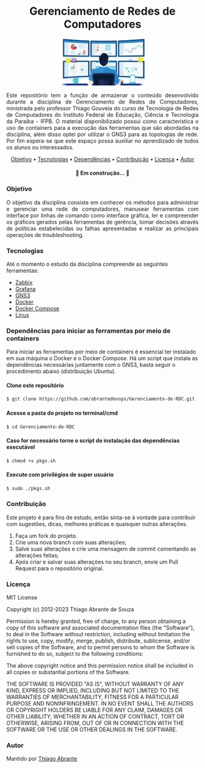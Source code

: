 <h1 align="center">Gerenciamento de Redes de Computadores</h1>

<p align="center"><img src="./bki/grc.png" alt="Scope" style="max-width:70%"></p>

<p align="justify">Este repositório tem a função de armazenar o conteúdo desenvolvido durante a disciplina de Gerenciamento de Redes de Computadores, ministrada pelo professor Thiago Gouveia do curso de Tecnologia de Redes de Computadores do Instituto Federal de Educação, Ciência e Tecnologia da Paraíba - IFPB. O material disponibilizado possui como característica o uso de containers para a execução das ferramentas que são abordadas na disciplina, além disso optei por utilizar o GNS3 para as topologias de rede. Por fim espera-se que este espaço possa auxiliar no aprendizado de todos os alunos ou interessados.</p>

<p align="center">
  <a href="#objetivo">Objetivo</a> •
  <a href="#tecnologias">Tecnologias</a> •
    <a href="#dependências">Dependências</a> •
  <a href="#contribuição">Contribuição</a> •
  <a href="#licença">Licença</a> •
  <a href="#autor">Autor</a>
</p>

<h4 align="center"> 
    🚧  Em construção...  🚧
</h4>

### Objetivo
<p align="justify">O objetivo da disciplina consiste em conhecer os métodos para administrar e gerenciar uma rede de computadores, manusear ferramentas com interface por linhas de comando como interface 
gráfica, ler e compreender os gráficos gerados pelas ferramentas de gerência, tomar decisões através de políticas estabelecidas ou falhas apresentadas e realizar as principais 
operações de troubleshooting.</p>

### Tecnologias
Até o momento o estudo da disciplina compreende as seguintes ferramentas:

- [Zabbix](https://www.zabbix.com/)
- [Grafana](https://grafana.com/)
- [GNS3](https://www.gns3.com/)
- [Docker](https://www.docker.com/)
- [Docker Compose](https://docs.docker.com/compose/)
- [Linux](https://www.linux.org/)

### Dependências para iniciar as ferramentas por meio de containers
Para iniciar as ferramentas por meio de containers é essencial ter instalado em sua máquina o Docker e o Docker Compose. Há um script que instala as dependências necessárias juntamente com o GNS3, basta seguir o procedimento abaixo (distribuição Ubuntu).

#### Clone este repositório
```bash 
$ git clone https://github.com/abrantedevops/Gerenciamento-de-RDC.git
```

#### Acesse a pasta do projeto no terminal/cmd
```bash
$ cd Gerenciamento-de-RDC
```

#### Caso for necessário torne o script de instalação das dependências executável
```bash
$ chmod +x pkgs.sh
```

#### Execute com privilégios de super usuário
```bash
$ sudo ./pkgs.sh
```

### Contribuição
Este projeto é para fins de estudo, então sinta-se à vontade para contribuir com sugestões, dicas, melhores práticas e quaisquer outras alterações.

1. Faça um fork do projeto.
2. Crie uma nova branch com suas alterações;
3. Salve suas alterações e crie uma mensagem de commit comentando as alterações feitas;
4. Após criar e salvar suas alterações no seu branch, envie um Pull Request para o repositório original.

### Licença
MIT License

Copyright (c) 2012-2023 Thiago Abrante de Souza

Permission is hereby granted, free of charge, to any person obtaining
a copy of this software and associated documentation files (the
"Software"), to deal in the Software without restriction, including
without limitation the rights to use, copy, modify, merge, publish,
distribute, sublicense, and/or sell copies of the Software, and to
permit persons to whom the Software is furnished to do so, subject to
the following conditions:

The above copyright notice and this permission notice shall be
included in all copies or substantial portions of the Software.

THE SOFTWARE IS PROVIDED "AS IS", WITHOUT WARRANTY OF ANY KIND,
EXPRESS OR IMPLIED, INCLUDING BUT NOT LIMITED TO THE WARRANTIES OF
MERCHANTABILITY, FITNESS FOR A PARTICULAR PURPOSE AND
NONINFRINGEMENT. IN NO EVENT SHALL THE AUTHORS OR COPYRIGHT HOLDERS BE
LIABLE FOR ANY CLAIM, DAMAGES OR OTHER LIABILITY, WHETHER IN AN ACTION
OF CONTRACT, TORT OR OTHERWISE, ARISING FROM, OUT OF OR IN CONNECTION
WITH THE SOFTWARE OR THE USE OR OTHER DEALINGS IN THE SOFTWARE.

### Autor
Mantido por [Thiago Abrante](mailto:thiago.abrante@academico.ifpb.edu.br)
